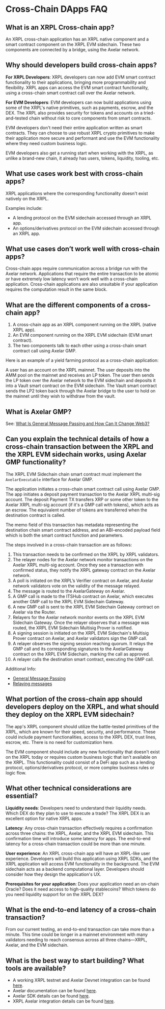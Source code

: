 # Cross-Chain DApps FAQ

## What is an XRPL Cross-chain app?

An XRPL cross-chain application has an XRPL native component and a smart contract component on the XRPL EVM sidechain. These two components are connected by a bridge, using the Axelar network.


## Why should developers build cross-chain apps?

**For XRPL Developers**: XRPL developers can now add EVM smart contract functionality to their applications, bringing more programmability and flexibility. XRPL apps can access the EVM smart contract functionality, using a cross-chain smart contract call over the Axelar network.

**For EVM Developers**: EVM developers can now build applications using some of the XRPL's native primitives, such as payments, escrow, and the DEX. The XRPL also provides security for tokens and accounts on a tried-and-tested chain without risk to core components from smart contracts.

EVM developers don't need their entire application written as smart contracts. They can choose to use robust XRPL crypto primitives to make their application more secure and performant and use the EVM functionality where they need custom business logic.

EVM developers also get a running start when working with the XRPL, as unlike a brand-new chain, it already has users, tokens, liquidity, tooling, etc.


## What use cases work best with cross-chain apps?

XRPL applications where the corresponding functionality doesn't exist natively on the XRPL.

Examples include:

- A lending protocol on the EVM sidechain accessed through an XRPL app.
- An options/derivatives protocol on the EVM sidechain accessed through an XRPL app.


## What use cases don’t work well with cross-chain apps?

Cross-chain apps require communication across a bridge run with the Axelar network. Applications that require the entire transaction to be atomic or have extremely low latency won’t work well with a cross-chain application. Cross-chain applications are also unsuitable if your application requires the computation result in the same block.


## What are the different components of a cross-chain app?

1. A cross-chain app as an XRPL component running on the XRPL (native XRPL app).
2. An EVM component running on the XRPL EVM sidechain (EVM smart contract).
3. The two components talk to each other using a cross-chain smart contract call using Axelar GMP.

Here is an example of a yield farming protocol as a cross-chain application:

A user has an account on the XRPL mainnet. The user deposits into the AMM pool on the mainnet and receives an LP token. The user then sends the LP token over the Axelar network to the EVM sidechain and deposits it into a Vault smart contract on the EVM sidechain. The Vault smart contract sends the LP2 token back through the Axelar bridge to the user to hold on the mainnet until they wish to withdraw from the vault.


## What is Axelar GMP?

See: [What Is General Message Passing and How Can It Change Web3?](https://www.axelar.network/blog/general-message-passing-and-how-can-it-change-web3)


## Can you explain the technical details of how a cross-chain transaction between the XRPL and the XRPL EVM sidechain works, using Axelar GMP functionality?

The XRPL EVM Sidechain chain smart contract must implement the `AxelarExecutable` interface for Axelar GMP.

The application initiates a cross-chain smart contract call using Axelar GMP. The app initiates a deposit payment transaction to the Axelar XRPL multi-sig account. The deposit Payment TX transfers XRP or some other token to the Axelar XRPL multi-sig account (if it's a GMP call with tokens), which acts as an escrow. The equivalent number of tokens are transferred when the destination contract is called.

The memo field of this transaction has metadata representing the destination chain smart contract address, and an ABI-encoded payload field which is both the smart contract function and parameters.

The steps involved in a cross-chain transaction are as follows:

1. This transaction needs to be confirmed on the XRPL by XRPL validators.
2. The relayer nodes for the Axelar network monitor transactions on the Axelar XRPL multi-sig account. Once they see a transaction with confirmed status, they notify the XRPL gateway contract on the Axelar network.
3. A poll is initiated on the XRPL’s Verifier contract on Axelar, and Axelar network validators vote on the validity of the message relayed.
4. The message is routed to the AxelarGateway on Axelar.
5. A GMP call is made to the ITSHub contract on Axelar, which executes another GMP call to the XRPL EVM Sidechain Gateway.
6. A new GMP call is sent to the XRPL EVM Sidechain Gateway contract on Axelar via the Router.
7. Relayers for the Axelar network monitor events on the XRPL EVM Sidechain Gateway. Once the relayer observes that a message was routed, the XRPL EVM Sidechain Multisig Prover is notified.
8. A signing session is initiated on the XRPL EVM Sidechain's Multisig Prover contract on Axelar, and Axelar validators sign the GMP call.
9. A relayer observes the signing session reaching quorum. It relays the GMP call and its corresponding signatures to the AxelarGateway contract on the XRPL EVM Sidechain, marking the call as approved.
10. A relayer calls the destination smart contract, executing the GMP call.

Additional Info:

- [General Message Passing](https://docs.axelar.dev/dev/general-message-passing/overview)
- [Relaying messages](./send-messages.md)


## What portion of the cross-chain app should developers deploy on the XRPL, and what should they deploy on the XRPL EVM sidechain?

The app's XRPL component should utilize the battle-tested primitives of the XRPL, which are known for their speed, security, and performance. These could include payment functionalities, access to the XRPL DEX, trust lines, escrow, etc. There is no need for customization here.

The EVM component should include any new functionality that doesn't exist on the XRPL today or requires custom business logic that isn't available on the XRPL. This functionality could consist of a DeFi app such as a lending protocol, options/derivatives protocol, or more complex business rules or logic flow.


## What other technical considerations are essential?

**Liquidity needs**: Developers need to understand their liquidity needs. Which DEX do they plan to use to execute a trade? The XRPL DEX is an excellent option for native XRPL apps.

**Latency**: Any cross-chain transaction effectively requires a confirmation across three chains: the XRPL, Axelar, and the XRPL EVM sidechain. This confirmation time will introduce some latency for apps. The end-to-end latency for a cross-chain transaction could be more than one minute.

**User experience**: An XRPL cross-chain app will have an XRPL-like user experience. Developers will build this application using XRPL SDKs, and the XRPL application will access EVM functionality in the background. The EVM sidechain acts as a backend computational layer. Developers should consider how they design the application's UX.

**Prerequisites for your application**: Does your application need an on-chain Oracle? Does it need access to high-quality stablecoins? Which tokens do you need liquidity support for on the XRPL DEX?


## What is the end-to-end latency of a cross-chain transaction?

From our current testing, an end-to-end transaction can take more than a minute. This time could be longer in a mainnet environment with many validators needing to reach consensus across all three chains—XRPL, Axelar, and the EVM sidechain.


## What is the best way to start building? What tools are available?

- A working XRPL testnet and Axelar Devnet integration can be found [here](../../bridge/index.md).
- Axelar documentation can be found [here](https://docs.axelar.dev/).
- Axelar SDK details can be found [here](https://www.npmjs.com/package/@axelar-network/axelarjs-sdk).
- XRPL Axelar integration details can be found [here](../../bridge/general-message-passing.md).
